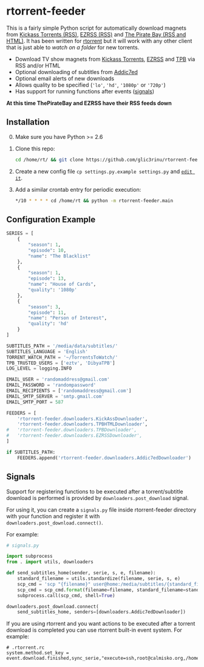 rtorrent-feeder
===============

This is a fairly simple Python script for automatically download magnets from [Kickass Torrents (RSS)](https://kickass.so/), [EZRSS (RSS)](http://ezrss.it/) and [The Pirate Bay (RSS and HTML)](http://thepiratebay.se). It has been written for [rtorrent](http://libtorrent.rakshasa.no/) but it will work with any other client that is just able to _watch on a folder_ for new torrents.
 * Download TV show magnets from [Kickass Torrents](https://kickass.so/), [EZRSS](http://ezrss.it/) and [TPB](http://thepiratebay.se) via RSS and/or HTML
 * Optional downloading of subtitles from [Addic7ed](http://www.addic7ed.com/)
 * Optional email alerts of new downloads
 * Allows quality to be specified (`'lo'`, `'hd'`, `'1080p'` or `'720p'`)
 * Has support for running functions after events ([signals](#signals))


**At this time ThePirateBay and EZRSS have their RSS feeds down**

Installation
------------
0. Make sure you have Python >= 2.6
1. Clone this repo:
    ```bash
    cd /home/rt/ && git clone https://github.com/glic3rinu/rtorrent-feeder.git
    ```

2. Create a new config file `cp settings.py.example settings.py` and [`edit it`](#configuration-example).
3. Add a similar crontab entry for periodic execution:

    ```bash
    */10 * * * * cd /home/rt && python -m rtorrent-feeder.main
    ```



Configuration Example
---------------------
```python
SERIES = [
    {
        "season": 1, 
        "episode": 10, 
        "name": "The Blacklist"
    }, 
    {
        "season": 1, 
        "episode": 13, 
        "name": "House of Cards", 
        "quality": '1080p'
    }, 
    {
        "season": 3, 
        "episode": 11, 
        "name": "Person of Interest", 
        "quality": 'hd'
    }
]

SUBTITLES_PATH = '/media/data/subtitles/'
SUBTITLES_LANGUAGE = 'English'
TORRENT_WATCH_PATH = '~/TorrentsToWatch/'
TPB_TRUSTED_USERS = ['eztv', 'DibyaTPB']
LOG_LEVEL = logging.INFO

EMAIL_USER = 'randomaddress@gmail.com'
EMAIL_PASSWORD = 'randompassword'
EMAIL_RECIPIENTS = ['randomaddress@gmail.com']
EMAIL_SMTP_SERVER = 'smtp.gmail.com'
EMAIL_SMTP_PORT = 587

FEEDERS = [
    'rtorrent-feeder.downloaders.KickAssDownloader',
    'rtorrent-feeder.downloaders.TPBHTMLDownloader',
#   'rtorrent-feeder.downloaders.TPBDownloader',
#   'rtorrent-feeder.downloaders.EZRSSDownloader',
]

if SUBTITLES_PATH:
    FEEDERS.append('rtorrent-feeder.downloaders.Addic7edDownloader')
```


Signals
-------
Support for registering functions to be executed after a torrent/subtitle download is performed is provided by `downloaders.post_download` signal.

For using it, you can create a `signals.py` file inside rtorrent-feeder directory with your function and register it with `downloaders.post_download.connect()`.

For example:

```python
# signals.py

import subprocess
from . import utils, downloaders

def send_subtitles_home(sender, serie, s, e, filename):
    standard_filename = utils.standardize(filename, serie, s, e)
    scp_cmd = 'scp "{filename}" user@home:/media/subtitles/{standard_filename}'
    scp_cmd = scp_cmd.format(filename=filename, standard_filename=standard_filename)
    subprocess.call(scp_cmd, shell=True)

downloaders.post_download.connect(
    send_subtitles_home, senders=[downloaders.Addic7edDownloader])
```

If you are using rtorrent and you want actions to be executed after a torrent download is completed you can use rtorrent built-in event system. For example:

```
# .rtorrent.rc
system.method.set_key = event.download.finished,sync_serie,"execute=ssh,root@calmisko.org,/home/rt/sync,$d.get_base_path="
```

